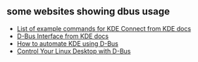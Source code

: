 ## some websites showing dbus usage
* [List of example commands for KDE Connect from KDE docs](https://userbase.kde.org/KDE_Connect/Tutorials/Useful_commands)
* [D-Bus Interface from KDE docs](https://docs.kde.org/trunk5/en/extragear-office/tellico/dbus-interface.html)
* [How to automate KDE using D-Bus](https://blog.sleeplessbeastie.eu/2013/02/26/how-to-automate-kde-using-d-bus/)
* [Control Your Linux Desktop with D-Bus](https://www.linuxjournal.com/article/10455)
